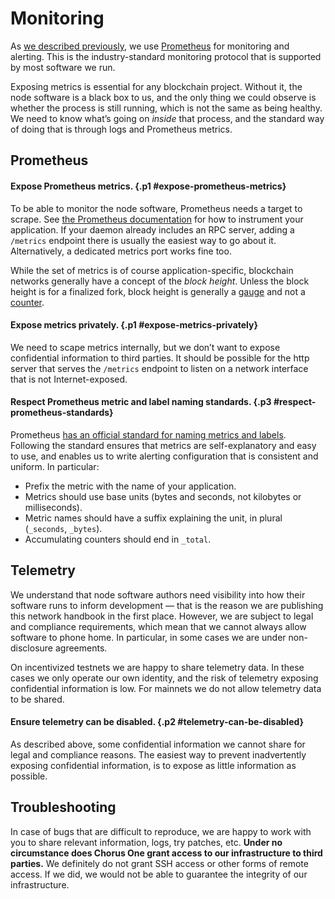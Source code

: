 # Monitoring

As [we described previously](../chorus-one/monitoring-alerting.md),
we use [Prometheus][prometheus] for monitoring and alerting.
This is the industry-standard monitoring protocol
that is supported by most software we run.

Exposing metrics is essential for any blockchain project.
Without it, the node software is a black box to us,
and the only thing we could observe is whether the process is still running,
which is not the same as being healthy.
We need to know what’s going on _inside_ that process,
and the standard way of doing that is through logs and Prometheus metrics.

[prometheus]: https://prometheus.io/

## Prometheus

#### Expose Prometheus metrics. {.p1 #expose-prometheus-metrics}

To be able to monitor the node software,
Prometheus needs a target to scrape.
See [the Prometheus documentation][prometheus-instrumenting]
for how to instrument your application.
If your daemon already includes an RPC server,
adding a `/metrics` endpoint there is usually the easiest way to go about it.
Alternatively, a dedicated metrics port works fine too.

While the set of metrics is of course application-specific,
blockchain networks generally have a concept of the _block height_.
Unless the block height is for a finalized fork,
block height is generally a [gauge][prometheus-gauge]
and not a [counter][prometheus-counter].

[prometheus-instrumenting]: https://prometheus.io/docs/practices/instrumentation/
[prometheus-gauge]: https://prometheus.io/docs/concepts/metric_types/#gauge
[prometheus-counter]: https://prometheus.io/docs/concepts/metric_types/#counter

#### Expose metrics privately. {.p1 #expose-metrics-privately}

We need to scape metrics internally,
but we don’t want to expose confidential information to third parties.
It should be possible for the http server that serves the `/metrics` endpoint
to listen on a network interface that is not Internet-exposed.

#### Respect Prometheus metric and label naming standards. {.p3 #respect-prometheus-standards}

Prometheus [has an official standard for naming metrics and labels][prometheus-naming].
Following the standard ensures that metrics are self-explanatory and easy to use,
and enables us to write alerting configuration that is consistent and uniform.
In particular:

 * Prefix the metric with the name of your application.
 * Metrics should use base units (bytes and seconds, not kilobytes or milliseconds).
 * Metric names should have a suffix explaining the unit,
   in plural (`_seconds`, `_bytes`).
 * Accumulating counters should end in `_total`.

[prometheus-naming]: https://prometheus.io/docs/practices/naming/

## Telemetry

We understand that node software authors
need visibility into how their software runs to inform development
— that is the reason we are publishing this network handbook in the first place.
However, we are subject to legal and compliance requirements,
which mean that we cannot always allow software to phone home.
In particular,
in some cases we are under non-disclosure agreements.

On incentivized testnets we are happy to share telemetry data.
In these cases we only operate our own identity,
and the risk of telemetry exposing confidential information is low.
For mainnets we do not allow telemetry data to be shared.

#### Ensure telemetry can be disabled. {.p2 #telemetry-can-be-disabled}
As described above,
some confidential information we cannot share for legal and compliance reasons.
The easiest way to prevent inadvertently exposing confidential information,
is to expose as little information as possible.

## Troubleshooting

In case of bugs that are difficult to reproduce,
we are happy to work with you to share relevant information, logs,
try patches, etc.
**Under no circumstance
does Chorus One grant access to our infrastructure to third parties.**
We definitely do not grant SSH access or other forms of remote access.
If we did,
we would not be able to guarantee the integrity of our infrastructure.
